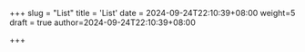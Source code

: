 +++
slug = "List"
title = 'List'
date = 2024-09-24T22:10:39+08:00
weight=5
draft = true
author=2024-09-24T22:10:39+08:00

+++
